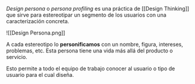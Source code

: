 *Design persona* o *persona profiling* es una práctica de [[Design Thinking]] que sirve para estereotipar un segmento de los usuarios con una caracterización concreta.

![[Design Persona.png]]

A cada estereotipo lo **personificamos** con un nombre, figura, intereses, problemas, etc. Esta persona tiene una vida más allá del producto o servicio.

Esto permite a todo el equipo de trabajo conocer al usuario o tipo de usuario para el cual diseña.
